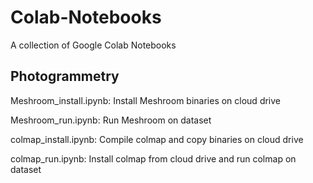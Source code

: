 # Colab-Notebooks

A collection of Google Colab Notebooks

## Photogrammetry

Meshroom_install.ipynb: Install Meshroom binaries on cloud drive

Meshroom_run.ipynb: Run Meshroom on dataset

colmap_install.ipynb: Compile colmap and copy binaries on cloud drive

colmap_run.ipynb: Install colmap from cloud drive and run colmap on dataset
